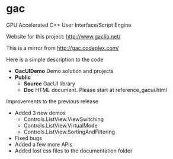 # gac


GPU Accelerated C++ User Interface/Script Engine

Website for this project: http://www.gaclib.net/

This is a mirror from http://gac.codeplex.com/

Here is a simple description to the code
* **GacUIDemo** Demo solution and projects
* **Public** 
    * **Source** GacUI library
    * **Doc** HTML document. Please start at reference_gacui.html

Improvements to the previous release 
* Added 3 new demos 
    * Controls.ListView.ViewSwitching
    * Controls.ListView.VirtualMode
    * Controls.ListView.SortingAndFiltering
* Fixed bugs
* Added a few more APIs
* Added lost css files to the documentation folder